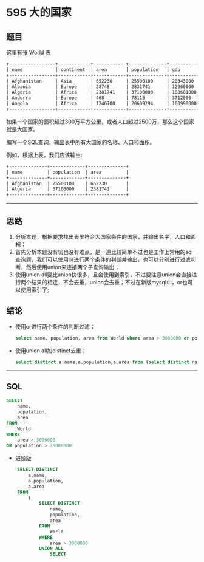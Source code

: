 # 595 大的国家

## 题目

这里有张 World 表

```txt
+-----------------+------------+------------+--------------+---------------+
| name            | continent  | area       | population   | gdp           |
+-----------------+------------+------------+--------------+---------------+
| Afghanistan     | Asia       | 652230     | 25500100     | 20343000      |
| Albania         | Europe     | 28748      | 2831741      | 12960000      |
| Algeria         | Africa     | 2381741    | 37100000     | 188681000     |
| Andorra         | Europe     | 468        | 78115        | 3712000       |
| Angola          | Africa     | 1246700    | 20609294     | 100990000     |
+-----------------+------------+------------+--------------+---------------+
```

如果一个国家的面积超过300万平方公里，或者人口超过2500万，那么这个国家就是大国家。

编写一个SQL查询，输出表中所有大国家的名称、人口和面积。

例如，根据上表，我们应该输出:

```txt
+--------------+-------------+--------------+
| name         | population  | area         |
+--------------+-------------+--------------+
| Afghanistan  | 25500100    | 652230       |
| Algeria      | 37100000    | 2381741      |
+--------------+-------------+--------------+
```

***

## 思路

1. 分析本题，根据要求找出表里符合大国家条件的国家，并输出名字，人口和面积；
2. 首先分析本题没有坑也没有难点，是一道比较简单不过也是工作上常用的sql查询题，我们可以使用or进行两个条件的判断并输出，也可以分别进行过滤判断，然后使用union来连接两个子查询输出；
3. 使用union all要比union快很多，且会使用到索引，不过要注意union会直接进行两个结果的相连，不会去重，union会去重；不过在新版mysql中，or也可以使用索引了;

## 结论

- 使用or进行两个条件的判断过滤；

    ```sql
    select name, population, area from World where area > 3000000 or population > 25000000
    ```

- 使用union all加distinct去重；

    ```sql
    select distinct a.name,a.population,a.area from (select distinct name,population,area from World where area > 3000000 union all select 
    ```

***

## SQL

```sql
SELECT
	name,
	population,
	area
FROM
	World
WHERE
	area > 3000000
OR population > 25000000
```

- 进阶版

```sql
    SELECT DISTINCT
        a.name,
        a.population,
        a.area
    FROM
        (
            SELECT DISTINCT
                name,
                population,
                area
            FROM
                World
            WHERE
                area > 3000000
            UNION ALL
                SELECT
```